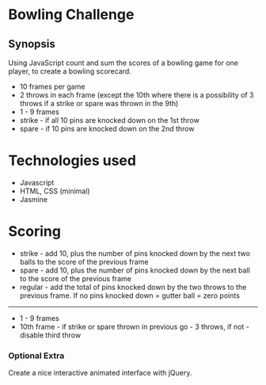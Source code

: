 Bowling Challenge
=================

## Synopsis

Using JavaScript count and sum the scores of a bowling game for one player, to create a bowling scorecard.

* 10 frames per game
* 2 throws in each frame (except the 10th where there is a possibility of 3 throws if a strike or spare was thrown in the 9th)
* 1 - 9 frames
* strike - if all 10 pins are knocked down on the 1st throw
* spare - if 10 pins are knocked down on the 2nd throw


# Technologies used
* Javascript
* HTML, CSS (minimal)
* Jasmine


# Scoring
* strike - add 10, plus the number of pins knocked down by the next two balls to the score of the previous frame
* spare - add 10, plus the number of pins knocked down by the next ball to the score of the previous frame
* regular - add the total of pins knocked down by the two throws to the previous frame. If no pins knocked down = gutter ball = zero points

--------------------

* 1 - 9 frames
* 10th frame - if strike or spare thrown in previous go - 3 throws, if not - disable third throw




### Optional Extra

Create a nice interactive animated interface with jQuery.
